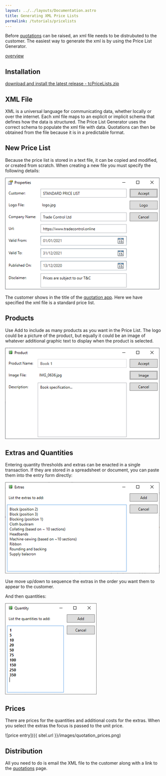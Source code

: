 ```yaml
---
layout: ../../layouts/Documentation.astro
title: Generating XML Price Lists
permalink: /tutorials/pricelists
---
```


Before [quotations](./quotations) can be raised, an xml file needs to be distrubuted to the customer. The easiest way to generate the xml is by using the Price List Generator.

[overview](/quotation)

## Installation

[download and install the latest release - tcPriceLists.zip](https://github.com/tradecontrol/quotations/releases)

## XML File

XML is a universal language for communicating data, whether locally or over the internet. Each xml file maps to an explicit or implicit schema that defines how the data is structured. The Price List Generator uses the correct schema to populate the xml file with data. Quotations can then be obtained from the file because it is in a predictable format.
 
## New Price List

Because the price list is stored in a text file, it can be copied and modified, or created from scratch. When creating a new file you must specify the following details:

![new price list](/images/quotation_new.png)

The customer shows in the title of the [quotation app](./quotations). Here we have specified the xml file is a standard price list.

## Products

Use Add to include as many products as you want in the Price List. The logo could be a picture of the product, but equally it could be an image of whatever additional graphic text to display when the product is selected.

![products](/images/quotation_product.png)

## Extras and Quantities

Entering quantity thresholds and extras can be enacted in a single transaction. If they are stored in a spreadsheet or document, you can paste them into the entry form directly:

![price list extras](/images/quotation_extras.png)

Use move up/down to sequence the extras in the order you want them to appear to the customer.

And then quantities:

![price list qty](/images/quotation_qty.png)

## Prices

There are prices for the quantities and additional costs for the extras. When you select the extras the focus is passed to the unit price.

![price entry]({{ sitel.url }}/images/quotation_prices.png)

## Distribution

All you need to do is email the XML file to the customer along with a link to the [quotations](./quotations) page.
